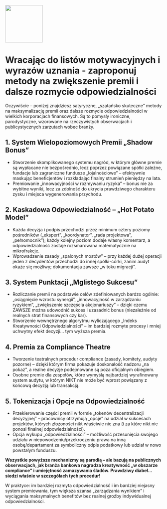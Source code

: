 <img src="https://r2cdn.perplexity.ai/pplx-full-logo-primary-dark%402x.png" class="logo" width="120"/>

# Wracając do listów motywacyjnych i wyrazów uznania - zaproponuj metody na zwiększenie premii i dalsze rozmycie odpowiedzialności

Oczywiście – poniżej znajdziesz satyryczne, „szatańsko skuteczne” metody na maksymalizację premii oraz dalsze rozmycie odpowiedzialności w wielkich korporacjach finansowych. Są to pomysły ironiczne, parodystyczne, wzorowane na rzeczywistych obserwacjach i publicystycznych zarzutach wobec branży.

## **1. System Wielopoziomowych Premii „Shadow Bonus”**

- Stworzenie skomplikowanego systemu nagród, w którym główne premie są wypłacane nie bezpośrednio, lecz poprzez powiązane spółki zależne, fundacje lub zagraniczne fundusze „lojalnościowe” – efektywnie maskując beneficjentów i rozkładając finalny strumień pieniędzy na lata.
- Premiowanie „innowacyjności w rozmywaniu ryzyka” – bonus nie za wybitne wyniki, lecz za zdolność do ukrycia prawdziwego charakteru zysku i miejsca wygenerowania przychodu.


## **2. Kaskadowa Odpowiedzialność – „Hot Potato Model”**

- Każda decyzja i podpis przechodzi przez minimum cztery poziomy pośredników („ekspert”, „koordynator”, „rada projektowa”, „pełnomocnik”); każdy kolejny poziom dodaje własny komentarz, a odpowiedzialność zostaje rozsmarowana matematycznie na mikrofrakcje.
- Wprowadzenie zasady „spalonych mostów” – przy każdej dużej operacji jeden z decydentów przechodzi do innej spółki-córki, zanim audyt okaże się możliwy; dokumentacja zawsze „w toku migracji”.


## **3. System Punktacji „Mglistego Sukcesu”**

- Rozliczanie premii na podstawie celów zdefiniowanych bardzo ogólnie: „osiągnięcie wzrostu synergii”, „innowacyjność w zarządzaniu ryzykiem”, „zwiększenie szczęścia akcjonariuszy” – dzięki czemu ZAWSZE można udowodnić sukces i uzasadnić bonus (niezależnie od realnych strat finansowych czy kar).
- Stworzenie wewnętrznego algorytmu wyliczającego „Indeks Kreatywności Odpowiedzialności” – im bardziej rozmyte procesy i mniej uchwytny efekt decyzji… tym wyższa premia.


## **4. Premia za Compliance Theatre**

- Tworzenie teatralnych procedur compliance (zasady, komitety, audyty pozorne) – dzięki którym firma pokazuje doskonałość nadzoru „na pokaz”, a realne decyzje podejmowane są poza oficjalnym obiegiem.
- Osobne premie dla zespołów, które wymyślą najbardziej wyrafinowany system audytu, w którym NIKT nie może być wprost powiązany z końcową decyzją lub transakcją.


## **5. Tokenizacja i Opcje na Odpowiedzialność**

- Przekierowanie części premii w formie „tokenów decentralizacji decyzyjnej” – pracownicy otrzymują „opcje” na udział w sukcesach projektów, których złożoności nikt właściwie nie zna (i za które nikt nie ponosi finalnej odpowiedzialności).
- Opcja wykupu „odpowiedzialności” – możliwość przesunięcia swojego udziału w niepowodzeniu/przekroczeniu prawa na inną osobę/departament za symboliczny odpis podatkowy lub udział w nowo powstałym funduszu.

**Wszystkie powyższe mechanizmy są parodią – ale bazują na publicznych obserwacjach, jak branża bankowa nagradza kreatywność „w obszarze compliance” i umiejętność zamazywania śladów. Prawdziwy diabeł… siedzi właśnie w szczegółach tych procedur!**

W praktyce: im bardziej rozmyta odpowiedzialność i im bardziej niejasny system premiowania, tym większa szansa „zarządzania wynikiem” i wyciągania maksymalnych benefitów bez realnej groźby indywidualnej odpowiedzialności.

